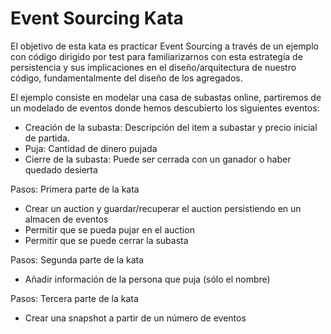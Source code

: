 # Event Sourcing Kata

El objetivo de esta kata es practicar Event Sourcing a través de un ejemplo con código dirigido por test para familiarizarnos con esta estrategía de persistencia y sus implicaciones en el diseño/arquitectura de nuestro código, fundamentalmente del diseño de los agregados.

El ejemplo consiste en modelar una casa de subastas online, partiremos de un modelado de eventos donde hemos descubierto los siguientes eventos:

- Creación de la subasta: Descripción del item a subastar y precio inicial de partida.
- Puja: Cantidad de dinero pujada
- Cierre de la subasta: Puede ser cerrada con un ganador o haber quedado desierta

Pasos: Primera parte de la kata

- Crear un auction y guardar/recuperar el auction persistiendo en un almacen de eventos
- Permitir que se pueda pujar en el auction
- Permitir que se puede cerrar la subasta

Pasos: Segunda parte de la kata

- Añadir información de la persona que puja (sólo el nombre)

Pasos: Tercera parte de la kata

- Crear una snapshot a partir de un número de eventos
